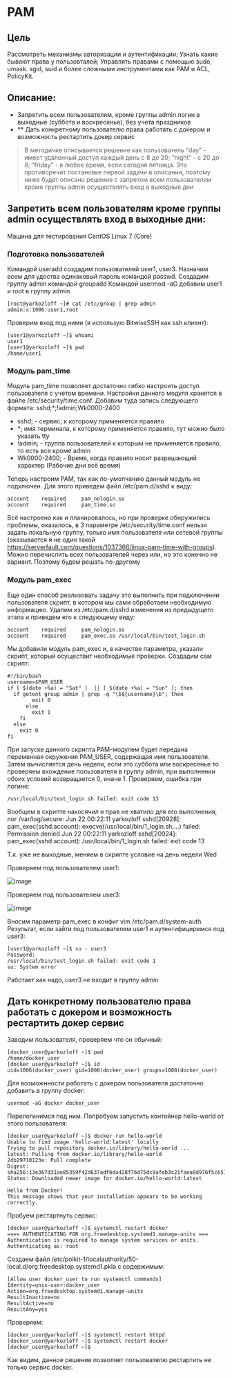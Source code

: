 # PAM
## Цель
Рассмотреть механизмы авторизации и аутентификации;
Узнать какие бывают права у пользовталей;
Управлять правами с помощью sudo, umask. sgid, suid и более сложными инструментами как PAM и ACL, PolicyKit.
## Описание:

- Запретить всем пользователям, кроме группы admin логин в выходные (суббота и воскресенье), без учета праздников
- ** Дать конкретному пользователю права работать с докером и возможность рестартить докер сервис
> В методичке описывается решение как пользователь ”day” - имеет удаленный доступ каждый день с 8 до 20; “night” - с 20 до 8; “friday” - в любое время, если сегодня пятница. 
> Это противоречит постановке первой задачи в описании, поэтому ниже будет описано решение с запретом всем пользователям кроме группы admin осуществлять вход в выходные дни

## Запретить всем пользователям кроме группы admin осуществлять вход в выходные дни:
Машина для тестирования CentOS Linux 7 (Core)
### Подготовка пользователей
Командой useradd создадим пользователей user1, user3.
Назначим всем для удоства одинаковый пароль командой passwd.
Создадим группу admin командой groupadd
Командой usermod -aG добавим user1 и root в группу admin
```
[root@yarkozloff ~]# cat /etc/group | grep admin
admin:x:1006:user1,root
```
Проверим вход под ними (я использую BitwiseSSH как ssh клиент):
```
[user1@yarkozloff ~]$ whoami
user1
[user1@yarkozloff ~]$ pwd
/home/user1
```
 ### Модуль pam_time
 Модуль pam_time позволяет достаточно гибко настроить доступ пользователя с учетом времени. Настройки данного модуля хранятся в файле /etc/security/time.conf.
 Добавим туда запись следующего формата:
sshd;*;!admin;Wk0000-2400
- sshd; - сервис, к которому применяется правило
- *; имя терминала, к которому применяется правило, тут можно было указать tty
- !admin; - группа пользователей к которым не применяется правило, то есть все кроме admin
- Wk0000-2400; - Время, когда правило носит разрешающий характер (Рабочие дни всё время) 

Теперь настроим PAM, так как по-умолчанию данный модуль не
подключен.
Для этого приведем файл /etc/pam.d/sshd к виду:
```
account    required     pam_nologin.so
account    required     pam_time.so
```
Всё настроено как и планировалось, но при проверке обнружились проблемы, оказалось, в 3 параметре /etc/security/time.conf нельзя задать локальную группу, только имя пользователя или сетевой группы (оказывается я не один такой https://serverfault.com/questions/1037366/linux-pam-time-with-groups). Можно перечислить всех пользователей через или, но это конечно не вариант. Поэтому будем решать по-другому

### Модуль pam_exec
Еще один способ реализовать задачу это выполнить при подключении пользователя скрипт, в котором мы сами обработаем необходимую информацию.
Удалим из /etc/pam.d/sshd изменения из предыдущего этапа и
приведем его к следующему виду:
```
account    required     pam_nologin.so
account    required     pam_exec.so /usr/local/bin/test_login.sh
```
Мы добавили модуль pam_exec и, в качестве параметра, указали скрипт, который осуществит необходимые проверки. Создадим сам скрипт:
```
#!/bin/bash
username=$PAM_USER
if [ $(date +%a) = "Sat" ]  || [ $(date +%a) = "Sun" ]; then
  if getent group admin | grep -q "\b${username}\b"; then
        exit 0
      else
        exit 1
    fi
  else
    exit 0
fi
```
При запуске данного скрипта PAM-модулем будет передана переменная окружения PAM_USER, содержащая имя пользователя. Затем вычисляется день недели, если это суббота или воскресенье то проверяем вхождение пользователя в группу admin, при выполнении обоих условий возвращается 0, иначе 1.
Проверяем, ошибка при логине:
```
/usr/local/bin/test_login.sh failed: exit code 13
```
Вообщем в скрипте накосячил и прав не хватило для его выполнения, лог /var/log/secure: 
Jun 22 00:22:11 yarkozloff sshd[20928]: pam_exec(sshd:account): execve(/usr/local/bin/1_login.sh,...) failed: Permission denied
Jun 22 00:22:11 yarkozloff sshd[20924]: pam_exec(sshd:account): /usr/local/bin/1_login.sh failed: exit code 13

Т.к. уже не выходные, меняем в скрипте условие на день недели Wed

Проверяем под пользователем user1:

![image](https://user-images.githubusercontent.com/69105791/174907920-19ef2fe5-07a2-4fb7-913c-00a54305c48b.png)


Проверяем под пользователем user3:

![image](https://user-images.githubusercontent.com/69105791/174907743-6d302b3a-a849-4f4f-90c9-1144f197b73a.png)

Вносим параметр pam_exec в конфиг vim /etc/pam.d/system-auth.
Результат, если зайти под пользователем user1 и аутентифициремся под user3:
```
[user1@yarkozloff ~]$ su - user3
Password:
/usr/local/bin/test_login.sh failed: exit code 1
su: System error
```
Работает как надо, user3 не входит в группу admin

## Дать конкретному пользователю права работать с докером и возможность рестартить докер сервис

Заводим пользователя, проверяем что он обычный:
```
[docker_user@yarkozloff ~]$ pwd
/home/docker_user
[docker_user@yarkozloff ~]$ id
uid=1006(docker_user) gid=1008(docker_user) groups=1008(docker_user)
```
Для возможнности работать с докером пользователя достаточно добавить в группу docker:
```
usermod -aG docker docker_user
```
Перелогинимся под ним. Попробуем запустить контейнер hello-world от этого пользователя:
```
[docker_user@yarkozloff ~]$ docker run hello-world
Unable to find image 'hello-world:latest' locally
Trying to pull repository docker.io/library/hello-world ...
latest: Pulling from docker.io/library/hello-world
2db29710123e: Pull complete
Digest: sha256:13e367d31ae85359f42d637adf6da428f76d75dc9afeb3c21faea0d976f5c651
Status: Downloaded newer image for docker.io/hello-world:latest

Hello from Docker!
This message shows that your installation appears to be working correctly.
```
Пробуем рестартнуть сервис:
```
[docker_user@yarkozloff ~]$ systemctl restart docker
==== AUTHENTICATING FOR org.freedesktop.systemd1.manage-units ===
Authentication is required to manage system services or units.
Authenticating as: root
```
Создаем файл /etc/polkit-1/localauthority/50-local.d/org.freedesktop.systemd1.pkla с содержимым:
```
[Allow user docker_user to run systemctl commands]
Identity=unix-user:docker_user
Action=org.freedesktop.systemd1.manage-units
ResultInactive=no
ResultActive=no
ResultAny=yes
```
Проверяем:
```
[docker_user@yarkozloff ~]$ systemctl restart httpd
[docker_user@yarkozloff ~]$ systemctl restart docker
[docker_user@yarkozloff ~]$
```
Как видим, данное решение позволяет пользователю рестартить не только сервис docker.
